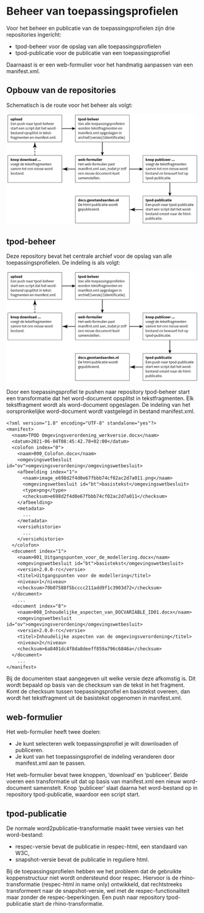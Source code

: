 # Beheer van toepassingsprofielen

Voor het beheer en publicatie van de toepassingsprofielen zijn drie repositories ingericht:

- tpod-beheer voor de opslag van alle toepassingsprofielen
- tpod-publicatie voor de publicatie van een toepassingsprofiel

Daarnaast is er een web-formulier voor het handmatig aanpassen van een manifest.xml.

## Opbouw van de repositories

Schematisch is de route voor het beheer als volgt:

![](media/tpod-beheer.png)

## tpod-beheer

Deze repository bevat het centrale archief voor de opslag van alle toepassingsprofielen. De indeling is als volgt:

![](media/tpod-beheer.png)

Door een toepassingsprofiel te pushen naar repository tpod-beheer start een transformatie dat het word-document opsplitst in tekstfragmenten. Elk tekstfragment wordt als word-document opgeslagen. De indeling van het oorspronkelijke word-document wordt vastgelegd in bestand manifest.xml.

```
<?xml version="1.0" encoding="UTF-8" standalone="yes"?>
<manifest>
  <naam>TPOD Omgevingsverordening_werkversie.docx</naam>
  <datum>2021-06-04T08:45:42.78+02:00</datum>
  <colofon index="0">
    <naam>000_Colofon.docx</naam>
    <omgevingswetbesluit id="ov">omgevingsverordening</omgevingswetbesluit>
    <afbeelding index="1">
      <naam>image_e698d2f4d0e67fbbb74cf02ac2d7a011.png</naam>
      <omgevingswetbesluit id="bt">basistekst</omgevingswetbesluit>
      <type>png</type>
      <checksum>e698d2f4d0e67fbbb74cf02ac2d7a011</checksum>
    </afbeelding>
    <metadata>
      ...
    </metadata>
    <versiehistorie>
      ...
    </versiehistorie>
  </colofon>
  <document index="1">
    <naam>001_Uitgangspunten_voor_de_modellering.docx</naam>
    <omgevingswetbesluit id="bt">basistekst</omgevingswetbesluit>
    <versie>2.0.0-rc</versie>
    <titel>Uitgangspunten voor de modellering</titel>
    <niveau>1</niveau>
    <checksum>70b07588f5bcccc211add9f1c3903d72</checksum>
  </document>
    ...
  <document index="8">
    <naam>008_Inhoudelijke_aspecten_van_DOCVARIABLE_ID01.docx</naam>
    <omgevingswetbesluit id="ov">omgevingsverordening</omgevingswetbesluit>
    <versie>2.0.0-rc</versie>
    <titel>Inhoudelijke aspecten van de omgevingsverordening</titel>
    <niveau>2</niveau>
    <checksum>6a8401dc4f8da8deeff859a796c6846a</checksum>
  </document>
    ...
</manifest>
```

Bij de documenten staat aangegeven uit welke versie deze afkomstig is. Dit wordt bepaald op basis van de checksum van de tekst in het fragment. Komt de checksum tussen toepassingsprofiel en basistekst overeen, dan wordt het tekstfragment uit de basistekst opgenomen in manifest.xml.

## web-formulier

Het web-formulier heeft twee doelen:

- Je kunt selecteren welk toepassingsprofiel je wilt downloaden of publiceren.
- Je kunt van het toepassingsprofiel de indeling veranderen door manifest.xml aan te passen.

Het web-formulier bevat twee knoppen, ‘download’ en ‘publiceer’. Beide voeren een transformatie uit dat op basis van manifest.xml een nieuw word-document samenstelt. Knop ‘publiceer’ slaat daarna het word-bestand op in repository tpod-publicatie, waardoor een script start.

## tpod-publicatie

De normale word2publicatie-transformatie maakt twee versies van het word-bestand:

- respec-versie bevat de publicatie in respec-html, een standaard van W3C,
- snapshot-versie bevat de publicatie in reguliere html.

Bij de toepassingsprofielen hebben we het probleem dat de gebruikte koppenstructuur niet wordt ondersteund door respec. Hiervoor is de rhino-transformatie (respec-html in name only) ontwikkeld, dat rechtstreeks transformeert naar de snapshot-versie, wel met de respec-functionaliteit maar zonder de respec-beperkingen. Een push naar repository tpod-publicatie start de rhino-transformatie.